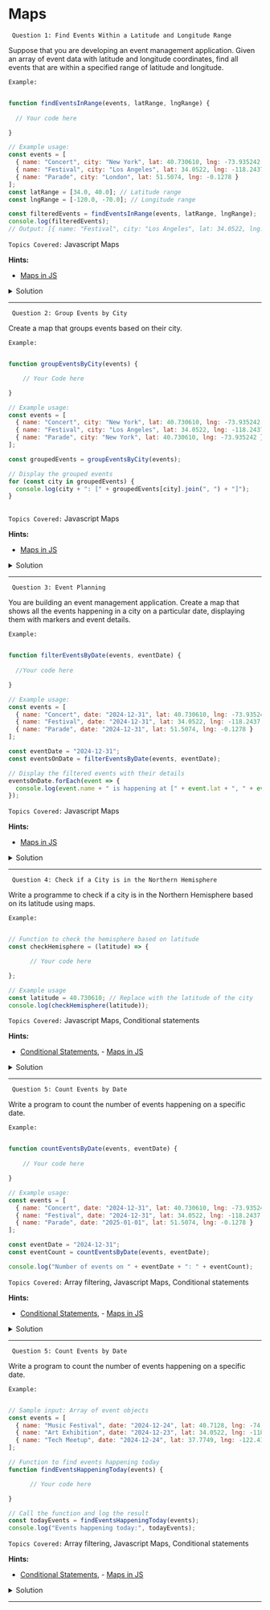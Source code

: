 # Maps

` Question 1: Find Events Within a Latitude and Longitude Range`

 Suppose that you are developing an event management application. Given an array of event data with latitude and longitude coordinates, find all events that are within a specified range of latitude and longitude.

`Example:`

```javascript

function findEventsInRange(events, latRange, lngRange) {
     
  // Your code here

}

// Example usage:
const events = [
  { name: "Concert", city: "New York", lat: 40.730610, lng: -73.935242 },
  { name: "Festival", city: "Los Angeles", lat: 34.0522, lng: -118.2437 },
  { name: "Parade", city: "London", lat: 51.5074, lng: -0.1278 }
];
const latRange = [34.0, 40.0]; // Latitude range
const lngRange = [-120.0, -70.0]; // Longitude range

const filteredEvents = findEventsInRange(events, latRange, lngRange);
console.log(filteredEvents);
// Output: [{ name: "Festival", city: "Los Angeles", lat: 34.0522, lng: -118.2437 }]


```

`Topics Covered:`
Javascript Maps
 
**Hints:**
- [Maps in JS](https://www.w3schools.com/js/js_maps.asp)

<details>
  <summary>Solution</summary>

### Let's look at the solution:

```javascript

function findEventsInRange(events, latRange, lngRange) {
  return events.filter(event => 
    event.lat >= latRange[0] && event.lat <= latRange[1] &&
    event.lng >= lngRange[0] && event.lng <= lngRange[1]
  );
}

// Example usage:
const events = [
  { name: "Concert", city: "New York", lat: 40.730610, lng: -73.935242 },
  { name: "Festival", city: "Los Angeles", lat: 34.0522, lng: -118.2437 },
  { name: "Parade", city: "London", lat: 51.5074, lng: -0.1278 }
];
const latRange = [34.0, 40.0]; // Latitude range
const lngRange = [-120.0, -70.0]; // Longitude range

const filteredEvents = findEventsInRange(events, latRange, lngRange);
console.log(filteredEvents);
// Output: [{ name: "Festival", city: "Los Angeles", lat: 34.0522, lng: -118.2437 }]
  
```

**Explanation:**


- The findEventsInRange function filters events whose lat and lng values fall within the specified latRange and lngRange.
- It uses the filter method to return an array of matching events.

</details>
 
---- 
` Question 2: Group Events by City`

 Create a map that groups events based on their city.

`Example:`

```javascript

function groupEventsByCity(events) {

    // Your Code here

}

// Example usage:
const events = [
  { name: "Concert", city: "New York", lat: 40.730610, lng: -73.935242 },
  { name: "Festival", city: "Los Angeles", lat: 34.0522, lng: -118.2437 },
  { name: "Parade", city: "New York", lat: 40.730610, lng: -73.935242 }
];

const groupedEvents = groupEventsByCity(events);

// Display the grouped events
for (const city in groupedEvents) {
  console.log(city + ": [" + groupedEvents[city].join(", ") + "]");
}



```

`Topics Covered:`
Javascript Maps
 
**Hints:**
- [Maps in JS](https://www.w3schools.com/js/js_maps.asp)

<details>
  <summary>Solution</summary>

### Let's look at the solution:

```javascript

function groupEventsByCity(events) {
  return events.reduce((acc, event) => {
    // If the city doesn't exist in the accumulator, initialize it as an empty array
    if (!acc[event.city]) {
      acc[event.city] = [];
    }
    // Add the event name to the corresponding city group
    acc[event.city].push(event.name);
    return acc;
  }, {});
}

// Example usage:
const events = [
  { name: "Concert", city: "New York", lat: 40.730610, lng: -73.935242 },
  { name: "Festival", city: "Los Angeles", lat: 34.0522, lng: -118.2437 },
  { name: "Parade", city: "New York", lat: 40.730610, lng: -73.935242 }
];

const groupedEvents = groupEventsByCity(events);

// Display the grouped events
for (const city in groupedEvents) {
  console.log(city + ": [" + groupedEvents[city].join(", ") + "]");
  
}

  
```

**Explanation:**


- The groupEventsByCity function groups events based on their city.
- It uses reduce to accumulate events into a map, where each city is a key, and the value is an array of event names.

</details>
 
---- 
` Question 3: Event Planning`

 You are building an event management application. Create a map that shows all the events happening in a city on a particular date, displaying them with markers and event details.

`Example:`

```javascript

function filterEventsByDate(events, eventDate) {
  
  //Your code here

}

// Example usage:
const events = [
  { name: "Concert", date: "2024-12-31", lat: 40.730610, lng: -73.935242 },
  { name: "Festival", date: "2024-12-31", lat: 34.0522, lng: -118.2437 },
  { name: "Parade", date: "2024-12-31", lat: 51.5074, lng: -0.1278 }
];

const eventDate = "2024-12-31";
const eventsOnDate = filterEventsByDate(events, eventDate);

// Display the filtered events with their details
eventsOnDate.forEach(event => {
  console.log(event.name + " is happening at [" + event.lat + ", " + event.lng + "]");
});

```

`Topics Covered:`
Javascript Maps
 
**Hints:**
- [Maps in JS](https://www.w3schools.com/js/js_maps.asp)

<details>
  <summary>Solution</summary>

### Let's look at the solution:

```javascript

function filterEventsByDate(events, eventDate) {
  // Filter events happening on the specified date
  return events.filter(event => event.date === eventDate);
}

// Example usage:
const events = [
  { name: "Concert", date: "2024-12-31", lat: 40.730610, lng: -73.935242 },
  { name: "Festival", date: "2024-12-31", lat: 34.0522, lng: -118.2437 },
  { name: "Parade", date: "2024-12-31", lat: 51.5074, lng: -0.1278 }
];

const eventDate = "2024-12-31";
const eventsOnDate = filterEventsByDate(events, eventDate);

// Display the filtered events with their details
eventsOnDate.forEach(event => {
  console.log(event.name + " is happening at [" + event.lat + ", " + event.lng + "]");
});

 
```

**Explanation:**


- The filterEventsByDate function filters events that occur on the given eventDate.
- It returns an array of events that match the provided date and then logs their details using string concatenation.
  
</details>
 
---- 
` Question 4: Check if a City is in the Northern Hemisphere`

 Write a programme to check if a city is in the Northern Hemisphere based on its latitude using maps. 

`Example:`

```javascript

// Function to check the hemisphere based on latitude
const checkHemisphere = (latitude) => {

      // Your code here

};

// Example usage
const latitude = 40.730610; // Replace with the latitude of the city
console.log(checkHemisphere(latitude));


```

`Topics Covered:`
Javascript Maps, Conditional statements
 
**Hints:**
- [Conditional Statements](https://developer.mozilla.org/en-US/docs/Learn_web_development/Core/Scripting/Conditionals), - [Maps in JS](https://www.w3schools.com/js/js_maps.asp)

<details>
  <summary>Solution</summary>

### Let's look at the solution:

```javascript

// Function to check the hemisphere based on latitude
const checkHemisphere = (latitude) => {
  if (latitude > 0) {
    return "Northern Hemisphere";
  } else if (latitude < 0) {
    return "Southern Hemisphere";
  } else {
    return "On the Equator";
  }
};

// Example usage
const latitude = 40.730610; // Replace with the latitude of the city
console.log(checkHemisphere(latitude));

 
```

**Explanation:**


- The checkHemisphere function determines the hemisphere based on latitude.
- If the latitude is greater than 0, it returns "Northern Hemisphere".
- If the latitude is less than 0, it returns "Southern Hemisphere", and if it's 0, it returns "On the Equator".
  
</details>
 
---- 
` Question 5: Count Events by Date`

  Write a program to count the number of events happening on a specific date.

`Example:`

```javascript

function countEventsByDate(events, eventDate) {
  
    // Your code here

}

// Example usage:
const events = [
  { name: "Concert", date: "2024-12-31", lat: 40.730610, lng: -73.935242 },
  { name: "Festival", date: "2024-12-31", lat: 34.0522, lng: -118.2437 },
  { name: "Parade", date: "2025-01-01", lat: 51.5074, lng: -0.1278 }
];

const eventDate = "2024-12-31";
const eventCount = countEventsByDate(events, eventDate);

console.log("Number of events on " + eventDate + ": " + eventCount);

```

`Topics Covered:`
Array filtering, Javascript Maps, Conditional statements
 
**Hints:**
- [Conditional Statements](https://developer.mozilla.org/en-US/docs/Learn_web_development/Core/Scripting/Conditionals), - [Maps in JS](https://www.w3schools.com/js/js_maps.asp)

<details>
  <summary>Solution</summary>

### Let's look at the solution:

```javascript

function countEventsByDate(events, eventDate) {
  // Filter events happening on the specified date and return the count
  return events.filter(event => event.date === eventDate).length;
}

// Example usage:
const events = [
  { name: "Concert", date: "2024-12-31", lat: 40.730610, lng: -73.935242 },
  { name: "Festival", date: "2024-12-31", lat: 34.0522, lng: -118.2437 },
  { name: "Parade", date: "2025-01-01", lat: 51.5074, lng: -0.1278 }
];

const eventDate = "2024-12-31";
const eventCount = countEventsByDate(events, eventDate);

console.log("Number of events on " + eventDate + ": " + eventCount);
 
```

**Explanation:**


- The countEventsByDate function filters events by the given date and returns the count of matching events.
- It uses filter to find events that match the specified date and then counts them using .length.
  
</details>
 
---- 
` Question 5: Count Events by Date`

  Write a program to count the number of events happening on a specific date.

`Example:`

```javascript

// Sample input: Array of event objects
const events = [
  { name: "Music Festival", date: "2024-12-24", lat: 40.7128, lng: -74.0060 },
  { name: "Art Exhibition", date: "2024-12-23", lat: 34.0522, lng: -118.2437 },
  { name: "Tech Meetup", date: "2024-12-24", lat: 37.7749, lng: -122.4194 },
];

// Function to find events happening today
function findEventsHappeningToday(events) {

      // Your code here

}

// Call the function and log the result
const todayEvents = findEventsHappeningToday(events);
console.log("Events happening today:", todayEvents);


```

`Topics Covered:`
Array filtering, Javascript Maps, Conditional statements
 
**Hints:**
- [Conditional Statements](https://developer.mozilla.org/en-US/docs/Learn_web_development/Core/Scripting/Conditionals), - [Maps in JS](https://www.w3schools.com/js/js_maps.asp)

<details>
  <summary>Solution</summary>

### Let's look at the solution:

```javascript

// Sample input: Array of event objects
const events = [
  { name: "Music Festival", date: "2024-12-24", lat: 40.7128, lng: -74.0060 },
  { name: "Art Exhibition", date: "2024-12-23", lat: 34.0522, lng: -118.2437 },
  { name: "Tech Meetup", date: "2024-12-24", lat: 37.7749, lng: -122.4194 },
];

// Function to find events happening today
function findEventsHappeningToday(events) {
  const today = new Date().toISOString().split("T")[0]; // Get current date in "YYYY-MM-DD" format
  
  // Use map to create a new array of events where the date matches today's date
  const mappedEvents = events.map(event => {
    if (event.date === today) {
      return event; // If the event is happening today, return it
    }
    return null; // Otherwise, return null
  }).filter(event => event !== null); // Filter out null values
  
  return mappedEvents;
}

// Call the function and log the result
const todayEvents = findEventsHappeningToday(events);
console.log("Events happening today:", todayEvents);
 
```

**Explanation:**


- We use map to iterate over the events array and create a new array. If the event's date matches the current date, we return the event; otherwise, we return null.
- After using map, we filter out the null values, leaving only the events that are happening today.
  
</details>
 
---- 
